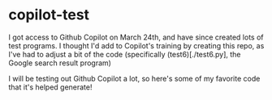 # copilot-test

I got access to Github Copilot on March 24th, and have since created lots of test programs. I thought I'd add to Copilot's training by creating this repo, as I've had to adjust a bit of the code
(specifically (test6)[./test6.py], the Google search result program)

I will be testing out Github Copilot a lot, so here's some of my favorite code that it's helped generate!

